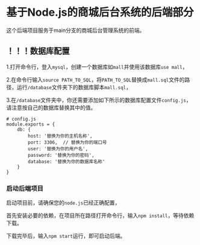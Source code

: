 # 基于Node.js的商城后台系统的后端部分

这个后端项目服务于main分支的商城后台管理系统的前端。

## ！！！数据库配置

1.打开命令行，登入`mysql`，创建一个数据库如`mall`并使用该数据库`use mall`，

2.在命令行输入`source PATH_TO_SQL`，将`PATH_TO_SQL`替换成`mall.sql`文件的路径，运行`/database`文件夹下的数据库脚本`mall.sql`，

3.在`/database`文件夹中，你还需要添加如下所示的数据库配置文件`config.js`，请注意按自己的数据库替换其中的值。
```
# config.js
module.exports = {
    db: {
        host: '替换为你的主机名称',
        port: 3306,  // 替换为你的端口号
        user: '替换为你的用户名',
        password: '替换为你的密码',
        database: '替换为你的数据库名称'
    }
}
```

### 启动后端项目

启动项目前，请确保您的`node.js`已经正确配置，

首先安装必要的依赖，在项目所在路径打开命令行，输入`npm install`，等待依赖下载。

下载完毕后，输入`npm start`运行，即可启动后端。
